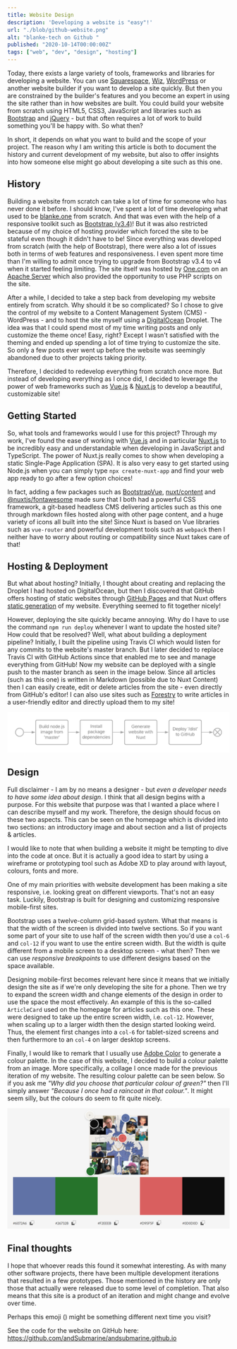 ```yaml
---
title: Website Design
description: 'Developing a website is "easy"!'
url: "./blob/github-website.png"
alt: "blanke-tech on Github "
published: "2020-10-14T00:00:00Z"
tags: ["web", "dev", "design", "hosting"]
---
```

Today, there exists a large variety of tools, frameworks and libraries for developing a website. You can use [Squarespace](https://www.squarespace.com/), [Wiz](https://www.wix.com/), [WordPress](https://wordpress.com/) or another website builder if you want to develop a site quickly. But then you are constrained by the builder's features and you become an expert in using the site rather than in how websites are built. You could build your website from scratch using HTML5, CSS3, JavaScript and libraries such as [Bootstrap](https://getbootstrap.com/) and [jQuery](https://jquery.com/) - but that often requires a lot of work to build something you'll be happy with. So what then?

In short, it depends on what you want to build and the scope of your project. The reason why I am writing this article is both to document the history and current development of my website, but also to offer insights into how someone else might go about developing a site such as this one.

## History

Building a website from scratch can take a lot of time for someone who has never done it before. I should know, I've spent a lot of time developing what used to be [blanke.one](https://github.com/andSubmarine/Blanke.one) from scratch. And that was even with the help of a responsive toolkit such as [Bootstrap (v3.4)](https://getbootstrap.com/docs/3.4/)! But it was also restricted because of my choice of hosting provider which forced the site to be stateful even though it didn't have to be! Since everything was developed from scratch (with the help of Bootstrap), there were also a lot of issues both in terms of web features and responsiveness. I even spent more time than I'm willing to admit once trying to upgrade from Bootstrap v3.4 to v4 when it started feeling limiting. The site itself was hosted by [One.com](https://www.one.com/en/) on an [Apache Server](https://httpd.apache.org/) which also provided the opportunity to use PHP scripts on the site.

After a while, I decided to take a step back from developing my website entirely from scratch. Why should it be so complicated? So I chose to give the control of my website to a Content Management System (CMS) - WordPress - and to host the site myself using a [DigitalOcean](https://www.digitalocean.com/) Droplet. The idea was that I could spend most of my time writing posts and only customize the theme once! Easy, right? Except I wasn't satisfied with the theming and ended up spending a lot of time trying to customize the site. So only a few posts ever went up before the website was seemingly abandoned due to other projects taking priority.

Therefore, I decided to redevelop everything from scratch once more. But instead of developing everything as I once did, I decided to leverage the power of web frameworks such as [Vue.js](https://vuejs.org/) & [Nuxt.js](https://nuxtjs.org/) to develop a beautiful, customizable site!

## Getting Started

So, what tools and frameworks would I use for this project? Through my work, I've found the ease of working with [Vue.js](https://vuejs.org/) and in particular [Nuxt.js](https://nuxtjs.org/) to be incredibly easy and understandable when developing in JavaScript and TypeScript. The power of Nuxt.js really comes to show when developing a static Single-Page Application (SPA). It is also very easy to get started using Node.js when you can simply type `npx create-nuxt-app` and find your web app ready to go after a few option choices!

In fact, adding a few packages such as [BootstrapVue](https://bootstrap-vue.org/), [nuxt/content](https://content.nuxtjs.org/) and [@nuxtjs/fontawesome](https://www.npmjs.com/package/@nuxtjs/fontawesome) made sure that I both had a powerful CSS framework, a git-based headless CMS delivering articles such as this one through markdown files hosted along with other page content, and a huge variety of icons all built into the site! Since Nuxt is based on Vue libraries such as `vue-router` and powerful development tools such as `webpack` then I neither have to worry about routing or compatibility since Nuxt takes care of that!

## Hosting & Deployment

But what about hosting? Initially, I thought about creating and replacing the Droplet I had hosted on DigitalOcean, but then I discovered that GitHub offers hosting of static websites through [GitHub Pages](https://pages.github.com/) and that Nuxt offers [static generation](https://nuxtjs.org/blog/going-full-static/) of my website. Everything seemed to fit together nicely!

However, deploying the site quickly became annoying. Why do I have to use the command `npm run deploy` whenever I want to update the hosted site? How could that be resolved? Well, what about building a deployment pipeline? Initially, I built the pipeline using Travis CI which would listen for any commits to the website's master branch. But I later decided to replace Travis CI with GitHub Actions since that enabled me to see and manage everything from GitHub! Now my website can be deployed with a single push to the master branch as seen in the image below. Since all articles (such as this one) is written in Markdown (possible due to Nuxt Content) then I can easily create, edit or delete articles from the site - even directly from GitHub's editor! I can also use sites such as [Forestry](https://forestry.io) to write articles in a user-friendly editor and directly upload them to my site!

<img alt="Deployment Pipeline" src="./blob/deployment-pipeline.png" class="img-fluid">

## Design

Full disclaimer - I am by no means a designer - but _even a developer needs to have some idea about design_. I think that all design begins with a purpose. For this website that purpose was that I wanted a place where I can describe myself and my work. Therefore, the design should focus on these two aspects. This can be seen on the homepage which is divided into two sections: an introductory image and about section and a list of projects & articles.

I would like to note that when building a website it might be tempting to dive into the code at once. But it is actually a good idea to start by using a wireframe or prototyping tool such as Adobe XD to play around with layout, colours, fonts and more.

One of my main priorities with website development has been making a site responsive, i.e. looking great on different viewports. That's not an easy task. Luckily, Bootstrap is built for designing and customizing responsive mobile-first sites.

Bootstrap uses a twelve-column grid-based system. What that means is that the width of the screen is divided into twelve sections. So if you want some part of your site to use half of the screen width then you'd use a `col-6` and `col-12` if you want to use the entire screen width. But the width is quite different from a mobile screen to a desktop screen - what then? Then we can use _responsive breakpoints_ to use different designs based on the space available.

Designing mobile-first becomes relevant here since it means that we initially design the site as if we're only developing the site for a phone. Then we try to expand the screen width and change elements of the design in order to use the space the most effectively. An example of this is the so-called `ArticleCard` used on the homepage for articles such as this one. These were designed to take up the entire screen width, i.e. `col-12`. However, when scaling up to a larger width then the design started looking weird. Thus, the element first changes into a `col-6` for tablet-sized screens and then furthermore to an `col-4` on larger desktop screens.

Finally, I would like to remark that I usually use [Adobe Color](https://color.adobe.com/create/color-wheel) to generate a colour palette. In the case of this website, I decided to build a colour palette from an image. More specifically, a collage I once made for the previous iteration of my website. The resulting colour palette can be seen below. So if you ask me _"Why did you choose that particular colour of green?"_ then I'll simply answer _"Because I once had a raincoat in that colour."_. It might seem silly, but the colours do seem to fit quite nicely.

<img src="./blob/color-pallete.png" alt="Color palette" class="img-fluid" />

## Final thoughts

I hope that whoever reads this found it somewhat interesting. As with many other software projects, there have been multiple development iterations that resulted in a few prototypes. Those mentioned in the history are only those that actually were released due to some level of completion. That also means that this site is a product of an iteration and might change and evolve over time.

Perhaps this emoji (<random-icon :icons="\['🙈','🙊','🙉'\]"></random-icon>) might be something different next time you visit?

See the code for the website on GitHub here: https://github.com/andSubmarine/andsubmarine.github.io
